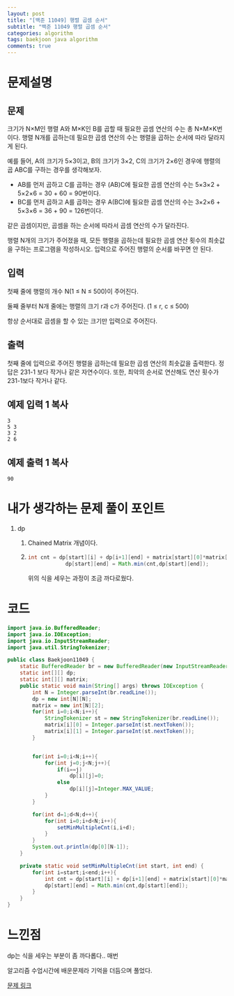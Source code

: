 ```yaml
---
layout: post
title: "[백준 11049] 행렬 곱셈 순서"
subtitle: "백준 11049 행렬 곱셈 순서"
categories: algorithm
tags: baekjoon java algorithm 
comments: true
---
```


# 문제설명

## 문제

크기가 N×M인 행렬 A와 M×K인 B를 곱할 때 필요한 곱셈 연산의 수는 총 N×M×K번이다. 행렬 N개를 곱하는데 필요한 곱셈 연산의 수는 행렬을 곱하는 순서에 따라 달라지게 된다.

예를 들어, A의 크기가 5×3이고, B의 크기가 3×2, C의 크기가 2×6인 경우에 행렬의 곱 ABC를 구하는 경우를 생각해보자.

- AB를 먼저 곱하고 C를 곱하는 경우 (AB)C에 필요한 곱셈 연산의 수는 5×3×2 + 5×2×6 = 30 + 60 = 90번이다.
- BC를 먼저 곱하고 A를 곱하는 경우 A(BC)에 필요한 곱셈 연산의 수는 3×2×6 + 5×3×6 = 36 + 90 = 126번이다.

같은 곱셈이지만, 곱셈을 하는 순서에 따라서 곱셈 연산의 수가 달라진다.

행렬 N개의 크기가 주어졌을 때, 모든 행렬을 곱하는데 필요한 곱셈 연산 횟수의 최솟값을 구하는 프로그램을 작성하시오. 입력으로 주어진 행렬의 순서를 바꾸면 안 된다.

## 입력

첫째 줄에 행렬의 개수 N(1 ≤ N ≤ 500)이 주어진다.

둘째 줄부터 N개 줄에는 행렬의 크기 r과 c가 주어진다. (1 ≤ r, c ≤ 500)

항상 순서대로 곱셈을 할 수 있는 크기만 입력으로 주어진다.

## 출력

첫째 줄에 입력으로 주어진 행렬을 곱하는데 필요한 곱셈 연산의 최솟값을 출력한다. 정답은 231-1 보다 작거나 같은 자연수이다. 또한, 최악의 순서로 연산해도 연산 횟수가 231-1보다 작거나 같다.

## 예제 입력 1 복사

```
3
5 3
3 2
2 6
```

## 예제 출력 1 복사

```
90
```

# 내가 생각하는 문제 풀이 포인트

1. dp

   1. Chained Matrix 개념이다. 

   2. ~~~java
      int cnt = dp[start][i] + dp[i+1][end] + matrix[start][0]*matrix[i][1]*matrix[end][1];
                  dp[start][end] = Math.min(cnt,dp[start][end]);
      ~~~

      위의 식을 세우는 과정이 조금 까다로웠다. 

# 코드

~~~java
import java.io.BufferedReader;
import java.io.IOException;
import java.io.InputStreamReader;
import java.util.StringTokenizer;

public class Baekjoon11049 {
    static BufferedReader br = new BufferedReader(new InputStreamReader(System.in));
    static int[][] dp;
    static int[][] matrix;
    public static void main(String[] args) throws IOException {
        int N = Integer.parseInt(br.readLine());
        dp = new int[N][N];
        matrix = new int[N][2];
        for(int i=0;i<N;i++){
            StringTokenizer st = new StringTokenizer(br.readLine());
            matrix[i][0] = Integer.parseInt(st.nextToken());
            matrix[i][1] = Integer.parseInt(st.nextToken());
        }


        for(int i=0;i<N;i++){
            for(int j=0;j<N;j++){
                if(i==j)
                    dp[i][j]=0;
                else
                    dp[i][j]=Integer.MAX_VALUE;
            }
        }

        for(int d=1;d<N;d++){
            for(int i=0;i+d<N;i++){
                setMinMultipleCnt(i,i+d);
            }
        }
        System.out.println(dp[0][N-1]);
    }

    private static void setMinMultipleCnt(int start, int end) {
        for(int i=start;i<end;i++){
            int cnt = dp[start][i] + dp[i+1][end] + matrix[start][0]*matrix[i][1]*matrix[end][1];
            dp[start][end] = Math.min(cnt,dp[start][end]);
        }
    }
}

~~~



# 느낀점

dp는 식을 세우는 부분이 좀 까다롭다.. 매번

알고리즘 수업시간에 배운문제라 기억을 더듬으며 풀었다. 



[문제 링크](https://www.acmicpc.net/problem/11049)

